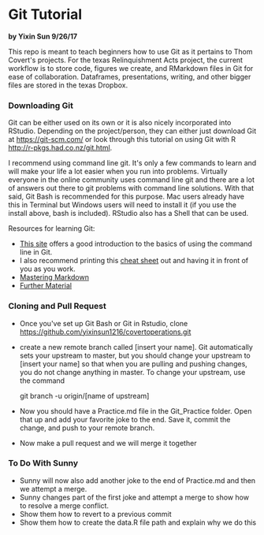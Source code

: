 # Git Tutorial

**by Yixin Sun 9/26/17**

This repo is meant to teach beginners how to use Git as it pertains to Thom Covert's projects. For the texas Relinquishment Acts project, the current workflow is to store code, figures we create, and RMarkdown files in Git for ease of collaboration. Dataframes, presentations, writing, and other bigger files are stored in the texas Dropbox. 

### Downloading Git
Git can be either used on its own or it is also nicely incorporated into RStudio. Depending on the project/person, they can either just download Git at https://git-scm.com/ or look through this tutorial on using Git with R http://r-pkgs.had.co.nz/git.html. 

I recommend using command line git. It's only a few commands to learn and will make your life a lot easier when you run into problems. Virtually everyone in the online community uses command line git and there are a lot of answers out there to git problems with command line solutions. With that said, Git Bash is recommended for this purpose. Mac users already have this in Terminal but Windows users will need to install it (if you use the install above, bash is included). RStudio also has a Shell that can be used.

Resources for learning Git:

- [This site](https://git-scm.com/book/id/v2/Getting-Started-First-Time-Git-Setup) offers a good introduction to the basics of using the command line in Git. 
- I also recommend printing this [cheat sheet](https://education.github.com/git-cheat-sheet-education.pdf) out and having it in front of you as you work. 
- [Mastering Markdown](https://guides.github.com/features/mastering-markdown/)
- [Further Material](http://swcarpentry.github.io/git-novice/)

### Cloning and Pull Request

- Once you've set up Git Bash or Git in Rstudio, clone https://github.com/yixinsun1216/covertoperations.git
- create a new remote branch called [insert your name]. Git automatically sets your upstream to master, but you should change your upstream to [insert your name] so that when you are pulling and pushing changes, you do not change anything in master. To change your upstream, use the command 
    
    git branch -u origin/[name of upstream]
    
- Now you should have a Practice.md file in the Git_Practice folder. Open that up and add your favorite joke to the end. Save it, commit the change, and push to your remote branch. 
- Now make a pull request and we will merge it together

### To Do With Sunny

- Sunny will now also add another joke to the end of Practice.md and then we attempt a merge. 
- Sunny changes part of the first joke and attempt a merge to show how to resolve a merge conflict. 
- Show them how to revert to a previous commit 
- Show them how to create the data.R file path and explain why we do this

